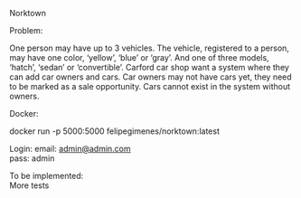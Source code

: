 Norktown

Problem:

One person may have up to 3 vehicles. The vehicle, registered to a person, may have one color,
‘yellow’, ‘blue’ or ‘gray’. And one of three models, ‘hatch’, ‘sedan’ or ‘convertible’.
Carford car shop want a system where they can add car owners and cars. Car owners may
not have cars yet, they need to be marked as a sale opportunity. Cars cannot exist in the
system without owners.

Docker:

docker run -p 5000:5000 felipegimenes/norktown:latest

Login:
email: admin@admin.com <br>
pass: admin

To be implemented: <br>
More tests
